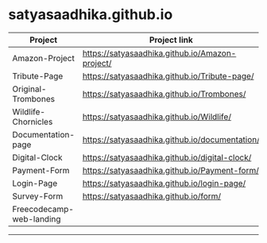 # satyasaadhika.github.io

|  Project                 | Project link                                       |
|--------------------------|----------------------------------------------------|
|  Amazon-Project          |  https://satyasaadhika.github.io/Amazon-project/   |
|  Tribute-Page            |  https://satyasaadhika.github.io/Tribute-page/     |
|  Original-Trombones      |  https://satyasaadhika.github.io/Trombones/        | 
|  Wildlife-Chornicles     |  https://satyasaadhika.github.io/Wildlife/         |
|  Documentation-page      |  https://satyasaadhika.github.io/documentation/    |
|  Digital-Clock           |  https://satyasaadhika.github.io/digital-clock/    |
|  Payment-Form            |  https://satyasaadhika.github.io/Payment-form/     |
|  Login-Page              |  https://satyasaadhika.github.io/login-page/       |
|  Survey-Form             |  https://satyasaadhika.github.io/form/             |
|  Freecodecamp-web-landing|  
-----------------------------------------------------------------------------
